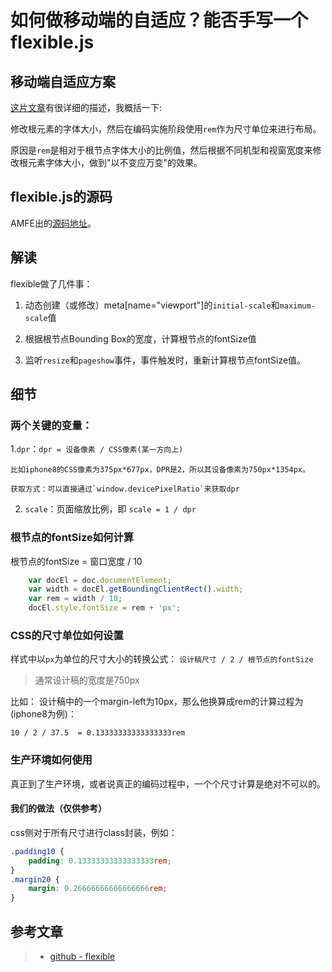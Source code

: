 # 如何做移动端的自适应？能否手写一个flexible.js

## 移动端自适应方案

[这片文章](https://github.com/beipiaoyu2011/flexible)有很详细的描述，我概括一下:

修改根元素的字体大小，然后在编码实施阶段使用`rem`作为尺寸单位来进行布局。

原因是`rem`是相对于根节点字体大小的比例值，然后根据不同机型和视窗宽度来修改根元素字体大小，做到"以不变应万变"的效果。

## flexible.js的源码

 AMFE出的[源码地址](https://github.com/amfe/lib-flexible/blob/master/src/flexible.js)。


## 解读

flexible做了几件事：

 1. 动态创建（或修改）meta[name="viewport"]的`initial-scale`和`maximum-scale`值
 
 2. 根据根节点Bounding Box的宽度，计算根节点的fontSize值
 
 3. 监听`resize`和`pageshow`事件，事件触发时，重新计算根节点fontSize值。
 
## 细节

### 两个关键的变量：

 1.`dpr`：`dpr = 设备像素 / CSS像素(某一方向上)`

    比如iphone8的CSS像素为375px*677px，DPR是2，所以其设备像素为750px*1354px。
    
    获取方式：可以直接通过`window.devicePixelRatio`来获取dpr
    
 2. `scale`：页面缩放比例，即 `scale = 1 / dpr`
 
### 根节点的fontSize如何计算

根节点的fontSize = 窗口宽度 / 10
 
```javascript
    var docEl = doc.documentElement;
    var width = docEl.getBoundingClientRect().width;
    var rem = width / 10;
    docEl.style.fontSize = rem + 'px';
```
 
### CSS的尺寸单位如何设置

样式中以`px`为单位的尺寸大小的转换公式： `设计稿尺寸 / 2 / 根节点的fontSize`

> 通常设计稿的宽度是750px

比如： 设计稿中的一个margin-left为10px，那么他换算成rem的计算过程为(iphone8为例)：

`10 / 2 / 37.5  = 0.13333333333333333rem`

### 生产环境如何使用

真正到了生产环境，或者说真正的编码过程中，一个个尺寸计算是绝对不可以的。

#### 我们的做法（仅供参考）
css侧对于所有尺寸进行class封装，例如：
```css
.padding10 {
    padding: 0.13333333333333333rem;
}
.margin20 {
    margin: 0.26666666666666666rem;
}
```

## 参考文章

> * [github - flexible](https://github.com/beipiaoyu2011/flexible)
